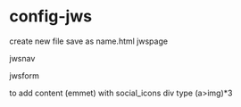 # config-jws

create new file
save as name.html
jwspage

jwsnav

jwsform

to add content (emmet)
with social_icons div type
(a>img)*3